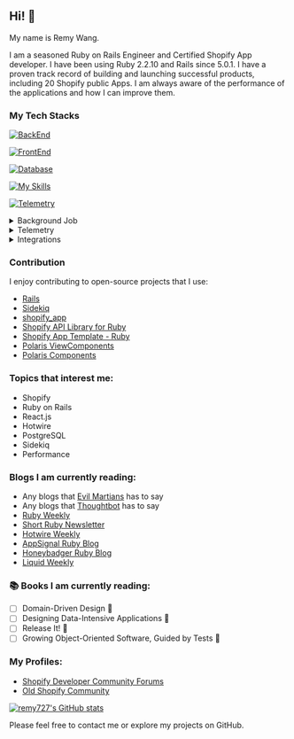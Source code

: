 ## Hi! 👋

My name is Remy Wang.

I am a seasoned Ruby on Rails Engineer and Certified Shopify App developer. I have been using Ruby 2.2.10 and Rails since 5.0.1. I have a proven track record of building and launching successful products, including 20 Shopify public Apps. I am always aware of the performance of the applications and how I can improve them.

### My Tech Stacks

[![BackEnd](https://skillicons.dev/icons?i=ruby,rails,nodejs,py)](https://skillicons.dev)

[![FrontEnd](https://skillicons.dev/icons?i=ember,react,vue)](https://skillicons.dev)

[![Database](https://skillicons.dev/icons?i=postgres,mysql,mongodb,redis)](https://skillicons.dev)

[![My Skills](https://skillicons.dev/icons?i=aws,heroku,docker,kubernetes)](https://skillicons.dev)

[![Telemetry](https://skillicons.dev/icons?i=sentry)](https://skillicons.dev)

<details>
  <summary>Background Job</summary>
  <ul>
    <li>
      <a href="https://github.com/sidekiq">
        <img src="https://avatars.githubusercontent.com/u/124714131?s=20&v=4" /> Sidekiq
      </a>
    </li>
    <li>
      <a href="https://github.com/bensheldon/good_job">
        GoodJob
      </a>
    </li>
    <li>
      <a href="https://github.com/karafka/">
        <img src="https://avatars.githubusercontent.com/u/13313336?s=20&v=4" /> Karafka
      </a>
    </li>
  </ul>
</details>

<details>
  <summary>Telemetry</summary>
  <ul>
    <li>
      <a href="https://github.com/appsignal">
        <img src="https://avatars.githubusercontent.com/u/3984134?s=20&v=4" /> AppSignal
      </a>
    </li>
    <li>
      <a href="https://github.com/rollbar">
        <img src="https://avatars.githubusercontent.com/u/3219584?s=20&v=4" /> Rollbar
      </a>
    </li>
    <li>
      <a href="https://github.com/honeybadger-io">
        <img src="https://avatars.githubusercontent.com/u/1898541?s=20&v=4" /> Honeybadger
      </a>
    </li>
    <li>
      <a href="https://github.com/newrelic">
        <img src="https://avatars.githubusercontent.com/u/31739?s=20&v=4" /> NewRelic
      </a>
    </li>
    <li>
      <a href="https://github.com/datadog">
        <img src="https://avatars.githubusercontent.com/u/365230?s=20&v=4" /> DataDog
      </a>
    </li>
    <li>
      <a href="https://github.com/logdna">
        <img src="https://avatars.githubusercontent.com/u/17461937?s=20&v=4" /> LogDNA
      </a>
    </li>
    <li>
      <a href="https://github.com/fullstorydev">
        <img src="https://avatars.githubusercontent.com/u/33756472?s=20&v=4" /> FullStory
      </a>
    </li>
    <li>
      <a href="https://github.com/microsoft/clarity">
        <img src="https://avatars.githubusercontent.com/u/6154722?s=20&v=4" /> Microsoft Clarity
      </a>
    </li>
  </ul>
</details>

<details>
  <summary>Integrations</summary>
  <ul>
    <li>
      <a href="https://github.com/stripe">
        <img src="https://avatars.githubusercontent.com/u/856813?s=20&v=4" /> Stripe
      </a>
    </li>
    <li>
      <a href="https://github.com/chargebee">
        <img src="https://avatars.githubusercontent.com/u/539100?s=20&v=4" /> ChargeBee
      </a>
    </li>
    <li>
      <a href="https://github.com/facebook">
        <img src="https://avatars.githubusercontent.com/u/69631?s=20&v=4" /> Facebook
      </a>
    </li>
    <li>
      <a href="https://github.com/twitter">
        <img src="https://avatars.githubusercontent.com/u/50278?s=20&v=4" /> Twitter
      </a>
    </li>
    <li>
      <a href="https://github.com/googleanalytics">
        <img src="https://avatars.githubusercontent.com/u/4327788?s=20&v=4" /> Google Analytics
      </a>
    </li>
    <li>
      <a href="https://github.com/HubSpot">
        <img src="https://avatars.githubusercontent.com/u/326419?s=20&v=4" /> HubSpot
      </a>
    </li>
  </ul>
</details>

### Contribution
I enjoy contributing to open-source projects that I use:
- [Rails](https://github.com/rails/rails)
- [Sidekiq](https://github.com/sidekiq/sidekiq)
- [shopify_app](https://github.com/Shopify/shopify_app)
- [Shopify API Library for Ruby](https://github.com/Shopify/shopify-api-ruby)
- [Shopify App Template - Ruby](https://github.com/Shopify/shopify-app-template-ruby)
- [Polaris ViewComponents](https://github.com/baoagency/polaris_view_components)
- [Polaris Components](https://github.com/RAAbbott/polaris-components)

### Topics that interest me:
- Shopify
- Ruby on Rails
- React.js
- Hotwire
- PostgreSQL
- Sidekiq
- Performance

### Blogs I am currently reading:
- Any blogs that [Evil Martians](https://evilmartians.com/) has to say
- Any blogs that [Thoughtbot](https://thoughtbot.com/) has to say
- [Ruby Weekly](https://rubyweekly.com/)
- [Short Ruby Newsletter](https://newsletter.shortruby.com/)
- [Hotwire Weekly](https://hotwireweekly.com/archive)
- [AppSignal Ruby Blog](https://blog.appsignal.com/category/ruby.html)
- [Honeybadger Ruby Blog](https://www.honeybadger.io/blog/tags/ruby/)
- [Liquid Weekly](https://liquidweekly.com)

### 📚 Books I am currently reading:
- [ ] Domain-Driven Design 📖
- [ ] Designing Data-Intensive Applications 📘
- [ ] Release It! 📘
- [ ] Growing Object-Oriented Software, Guided by Tests 📘

### My Profiles:

- [Shopify Developer Community Forums](https://community.shopify.dev/u/remy727/summary)
- [Old Shopify Community](https://community.shopify.com/c/user/viewprofilepage/user-id/747813)

<a href="http://www.github.com/remy727"><img src="https://github-readme-stats.vercel.app/api?username=remy727&show_icons=true&hide=&count_private=true&title_color=84cc16&text_color=ffffff&icon_color=a855f7&bg_color=1c1917&hide_border=true&show_icons=true" alt="remy727's GitHub stats"/></a>

Please feel free to contact me or explore my projects on GitHub.
